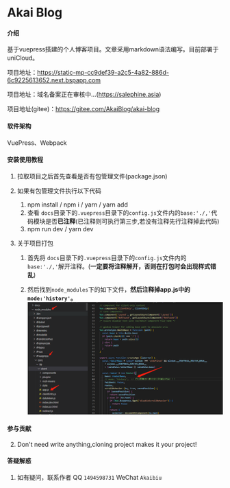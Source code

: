 # Akai Blog 

#### 介绍
基于vuepress搭建的个人博客项目。文章采用markdown语法编写。目前部署于uniCloud。

项目地址：https://static-mp-cc9def39-a2c5-4a82-886d-6c9225613652.next.bspapp.com

项目地址：域名备案正在审核中...(https://salephine.asia)

项目地址(gitee)：https://gitee.com/AkaiBlog/akai-blog

#### 软件架构

VuePress、Webpack


#### 安装使用教程

1. 拉取项目之后首先查看是否有包管理文件(package.json)

2. 如果有包管理文件执行以下代码

   1.  npm install / npm i  / yarn / yarn add 
   2.  查看 `docs`目录下的`.vuepress`目录下的`config.js`文件内的`base:'./,'`代码模块是否**已注释**(已注释则可执行第三步,若没有注释先行注释掉此代码)
   3.  npm run dev /  yarn dev

3. 关于项目打包

   1. 首先将 `docs`目录下的`.vuepress`目录下的`config.js`文件内的`base:'./,'`解开注释。(**一定要将注释解开，否则在打包时会出现样式错乱**)

   2. 然后找到`node_modules`下的如下文件，**然后注释掉app.js中的`mode:'history'`。**
![输入图片说明](akai-blog/docs/.vuepress/public/img/giteeMd.jpg)

#### 参与贡献

2.  Don't need write anything,cloning project makes it your project!


#### 答疑解惑

1. 如有疑问，联系作者 QQ   `1494598731`       WeChat    `Akaibiu`